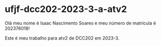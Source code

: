# ufjf-dcc202-2023-3-a-atv2

Olá meu nome é Isaac Nascimento Soares e meu número de matrícula é 202376018!

Este é meu trabalho para atv2 de DCC202 em 2023-3.